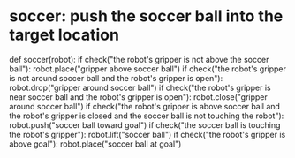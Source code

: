 # soccer: push the soccer ball into the target location
def soccer(robot):
    if check("the robot's gripper is not above the soccer ball"):
        robot.place("gripper above soccer ball")
    if check("the robot's gripper is not around soccer ball and the robot's gripper is open"):
        robot.drop("gripper around soccer ball")
    if check("the robot's gripper is near soccer ball and the robot's gripper is open"):
        robot.close("gripper around soccer ball")
    if check("the robot's gripper is above soccer ball and the robot's gripper is closed and the soccer ball is not touching the robot"):
        robot.push("soccer ball toward goal")
    if check("the soccer ball is touching the robot's gripper"):
        robot.lift("soccer ball")
    if check("the robot's gripper is above goal"):
        robot.place("soccer ball at goal")